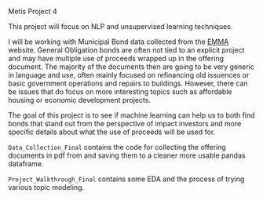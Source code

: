 Metis Project 4

This project will focus on NLP and unsupervised learning techniques.

I will be working with Municipal Bond data collected from the [EMMA](https://emma.msrb.org/) website. General Obligation bonds are often not tied to an explicit project and may have multiple use of proceeds wrapped up in the offering document. The majority of the documents then are going to be very generic in language and use, often mainly focused on refinancing old issuences or basic government operations and repairs to buildings. However, there can be issues that do focus on more interesting topics such as affordable housing  or economic development projects.

The goal of this project is to see if machine learning can help us to both find bonds that stand out from the perspective of impact investors and more specific details about what the use of proceeds will be used for.

`Data_Collection_Final` contains the code for collecting the offering documents in pdf from and saving them to a cleaner more usable pandas dataframe.

`Project_Walkthrough_Final` contains some EDA and the process of trying various topic modeling.

